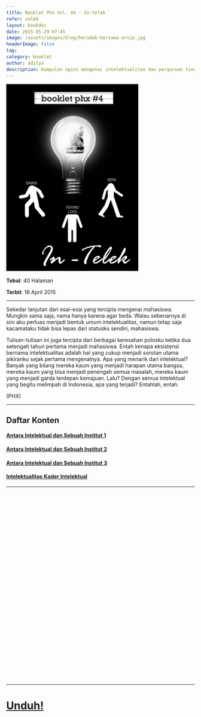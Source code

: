 ```yaml
---
title: Booklet Phx Vol. 04 - In-telek
refer: vol04
layout: bookdes
date: 2015-05-29 07:45
image: /assets/images/blog/beradab-bersama-arsip.jpg
headerImage: false
tag:
category: booklet
author: aditya
description: Kumpulan opini mengenai intelektualitas dan perguruan tinggi
---
```


<img class="image" src="/assets/images/cover/booklet4.jpg" alt="__" height="500px">

__Tebal__: 40 Halaman

__Terbit__: 18 April 2015

***

Sekedar lanjutan dari esai-esai yang tercipta mengenai mahasiswa. Mungkin sama saja, nama hanya karena agar beda. Walau sebenarnya di sini aku perluas menjadi bentuk umum intelektualitas, namun tetap saja kacamataku tidak bisa lepas dari statusku sendiri, mahasiswa.

Tulisan-tulisan ini juga tercipta dari berbagai keresahan polosku ketika dua setengah tahun pertama menjadi mahasiswa. Entah kenapa eksistensi bernama intelektualitas adalah hal yang cukup menjadi sorotan utama pikiranku sejak pertama mengenalnya. Apa yang menarik dari intelektual? Banyak yang bilang mereka kaum yang menjadi harapan utama bangsa, mereka kaum yang bisa menjadi penengah semua masalah, mereka kaum yang menjadi garda terdepan kemajuan. Lalu? Dengan semua intelektual yang begitu melimpah di Indonesia, apa yang terjadi? Entahlah, entah.

(PHX)

***

## Daftar Konten

#### [Antara Intelektual dan Sebuah Institut 1][1]

#### [Antara Intelektual dan Sebuah Institut 2][2]

#### [Antara Intelektual dan Sebuah Institut 3][3]

#### [Intelektualitas Kader Intelektual][4]


[1]: http://phoenixfin.me/antara-intelektual-dan-sebuah-institut
[2]: http://phoenixfin.me/antara-intelektual-dan-sebuah-institut-2
[3]: http://phoenixfin.me/antara-intelektual-dan-sebuah-institut-3
[4]: http://phoenixfin.me/intelektualitas-kader-intelektual

***

<div data-configid="7319434/43537315" style="width:100%; height:500px;" class="issuuembed"></div>
<script type="text/javascript" src="//e.issuu.com/embed.js" async="true"></script>

***

# [Unduh!][akses]

[akses]: https://www.dropbox.com/s/uylc57cfu74tjzs/%234%20In-telek.pdf?dl=0
